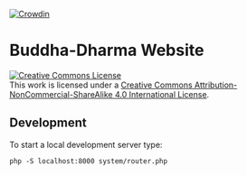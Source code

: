[![Crowdin](https://d322cqt584bo4o.cloudfront.net/buddha-dharma/localized.svg)](https://crowdin.com/project/buddha-dharma)
# Buddha-Dharma Website
<a rel="license" href="http://creativecommons.org/licenses/by-nc-sa/4.0/"><img alt="Creative Commons License" style="border-width:0" src="https://i.creativecommons.org/l/by-nc-sa/4.0/80x15.png" /></a><br />This work is licensed under a <a rel="license" href="http://creativecommons.org/licenses/by-nc-sa/4.0/">Creative Commons Attribution-NonCommercial-ShareAlike 4.0 International License</a>.

## Development
To start a local development server type:

```php -S localhost:8000 system/router.php```
